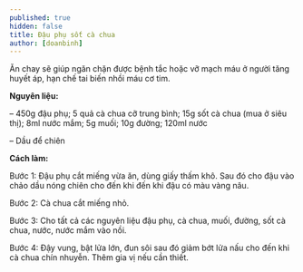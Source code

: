 ```yaml
---
published: true
hidden: false
title: Đậu phụ sốt cà chua
author: [doanbinh] 
---
```

Ăn chay sẽ giúp ngăn chặn được bệnh tắc hoặc vỡ mạch máu ở người tăng huyết áp, hạn chế tai biến nhồi máu cơ tim.

**Nguyên liệu:**

– 450g đậu phụ; 5 quả cà chua cỡ trung bình; 15g sốt cà chua (mua ở siêu thị); 8ml nước mắm; 5g muối; 10g đường; 120ml nước

– Dầu để chiên

**Cách làm:**

Bước 1: Đậu phụ cắt miếng vừa ăn, dùng giấy thấm khô. Sau đó cho đậu vào chảo dầu nóng chiên cho đến khi đến khi đậu có màu vàng nâu.

Bước 2: Cà chua cắt miếng nhỏ.

Bước 3: Cho tất cả các nguyên liệu đậu phụ, cà chua, muối, đường, sốt cà chua, nước, nước mắm vào nồi.

Bước 4: Đậy vung, bật lửa lớn, đun sôi sau đó giảm bớt lửa nấu cho đến khi cà chua chín nhuyễn. Thêm gia vị nếu cần thiết.
